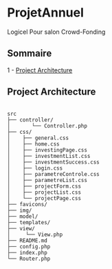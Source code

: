 # ProjetAnnuel

Logicel Pour salon Crowd-Fonding

## Sommaire

1 - [Project Architecture](#project-architecture)

## Project Architecture

<pre><code>
src
├── controller/
│       └── Controller.php
├── css/
│    ├── general.css
│    ├── home.css
│    ├── investingPage.css
│    ├── investmentList.css
│    ├── investmentSuccess.css
│    ├── login.css
│    ├── parametreControle.css
│    ├── parametreList.css
│    ├── projectForm.css
│    ├── projectList.css
│    └── projectPage.css
├── favicons/
├── img/
├── model/
├── templates/
├── view/
│     └── View.php
├── README.md
├── config.php
├── index.php
└── Router.php
</pre></code>
